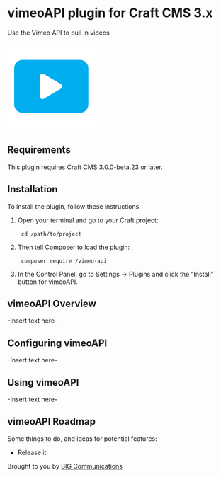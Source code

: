 # vimeoAPI plugin for Craft CMS 3.x

Use the Vimeo API to pull in videos

![Screenshot](/src/icon.svg)

## Requirements

This plugin requires Craft CMS 3.0.0-beta.23 or later.

## Installation

To install the plugin, follow these instructions.

1. Open your terminal and go to your Craft project:

        cd /path/to/project

2. Then tell Composer to load the plugin:

        composer require /vimeo-api

3. In the Control Panel, go to Settings → Plugins and click the “Install” button for vimeoAPI.

## vimeoAPI Overview

-Insert text here-

## Configuring vimeoAPI

-Insert text here-

## Using vimeoAPI

-Insert text here-

## vimeoAPI Roadmap

Some things to do, and ideas for potential features:

* Release it

Brought to you by [BIG Communications](https://bigcom.com)

